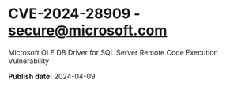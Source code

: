 # CVE-2024-28909 - secure@microsoft.com

Microsoft OLE DB Driver for SQL Server Remote Code Execution Vulnerability

**Publish date:** 2024-04-09
